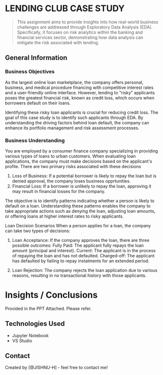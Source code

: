 # LENDING CLUB CASE STUDY
>This assignment aims to provide insights into how real-world business challenges are addressed through Exploratory Data Analysis (EDA). Specifically, it focuses on risk analytics within the banking and financial services sector, demonstrating how data analysis can mitigate the risk associated with lending.


## General Information
### Business Objectives
As the largest online loan marketplace, the company offers personal, business, and medical procedure financing with competitive interest rates and a user-friendly online interface. However, lending to "risky" applicants poses the greatest financial risk, known as credit loss, which occurs when borrowers default on their loans.

Identifying these risky loan applicants is crucial for reducing credit loss. The goal of this case study is to identify such applicants through EDA. By understanding the driving factors behind loan default, the company can enhance its portfolio management and risk assessment processes.

### Business Understanding
You are employed by a consumer finance company specializing in providing various types of loans to urban customers. When evaluating loan applications, the company must make decisions based on the applicant's profile. There are two primary risks associated with these decisions
1) Loss of Business: If a potential borrower is likely to repay the loan but is denied approval, the company loses business  opprtunities.
2) Financial Loss: If a borrower is unlikely to repay the loan, approving it may result in financial losses for the company.

The objective is to identify patterns indicating whether a person is likely to default on a loan. Understanding these patterns enables the company to take appropriate actions such as denying the loan, adjusting loan amounts, or offering loans at higher interest rates to risky applicants.

Loan Decision Scenarios
When a person applies for a loan, the company can take two types of decisions:
1) Loan Acceptance: If the company approves the loan, there are three possible outcomes:
Fully Paid: The applicant fully repays the loan amount (principal and interest).
Current: The applicant is in the process of repaying the loan and has not defaulted.
Charged-off: The applicant has defaulted by failing to repay instalments for an extended period.

2) Loan Rejection: The company rejects the loan application due to various reasons, resulting in no transactional history with those applicants.


# Insights / Conclusions
Provided in the PPT Attached. Please refer.


## Technologies Used
- Jupyter Notebook
- VS Studio


## Contact
Created by [@JISHNU-H] - feel free to contact me!
